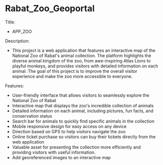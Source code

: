 # Rabat_Zoo_Geoportal

Title: 
- APP_ZOO

Description:
- This project is a web application that features an interactive map of the National Zoo of Rabat's animal collection. The platform highlights the diverse animal kingdom of the zoo, from awe-inspiring Atlas Lions to playful monkeys, and provides visitors with detailed information on each animal. The goal of this project is to improve the overall visitor experience and make the zoo more accessible to everyone.

Features:
  - User-friendly interface that allows visitors to seamlessly explore the National Zoo of Rabat
  - Interactive map that displays the zoo's incredible collection of animals
  - Detailed information on each animal, including pictures, fun facts, and conservation status
  - Search bar for animals to quickly find specific animals in the collection
  - Mobile responsive design for easy access on any device
  - Direction based on GPS to help visitors navigate the zoo
  - Online ticket purchase so visitors can buy their tickets directly from the web application
  - Valuable asset for presenting the collection more efficiently and providing visitors with useful information.
  - Add georeferenced images to an interactive map
